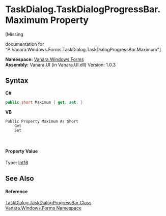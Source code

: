 # TaskDialog.TaskDialogProgressBar.Maximum Property 
 

\[Missing <summary> documentation for "P:Vanara.Windows.Forms.TaskDialog.TaskDialogProgressBar.Maximum"\]

**Namespace:**&nbsp;<a href="c580cf52-4028-70db-28d0-f9b1abc03861">Vanara.Windows.Forms</a><br />**Assembly:**&nbsp;Vanara.UI (in Vanara.UI.dll) Version: 1.0.3

## Syntax

**C#**<br />
``` C#
public short Maximum { get; set; }
```

**VB**<br />
``` VB
Public Property Maximum As Short
	Get
	Set
```

<br />

#### Property Value
Type: <a href="http://msdn2.microsoft.com/en-us/library/e07e6fds" target="_blank">Int16</a>

## See Also


#### Reference
<a href="953b2b6a-9e47-ff69-982a-3b96b936e3ff">TaskDialog.TaskDialogProgressBar Class</a><br /><a href="c580cf52-4028-70db-28d0-f9b1abc03861">Vanara.Windows.Forms Namespace</a><br />